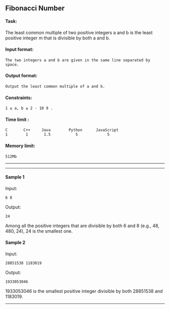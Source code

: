 ## Fibonacci Number

#### Task:
The least common multiple of two positive integers a and b is the least positive
integer m that is divisible by both a and b.
#### Input format: 
    The two integers a and b are given in the same line separated by space.

#### Output format:
    Output the least common multiple of a and b.
#### Constraints:
    1 ≤ a, b ≤ 2 · 10 9 .
#### Time limit :
    
    C       C++     Java        Python      JavaScript
    1        1       1.5           5             5
    
####  Memory limit:
    512Mb

---
---
#### Sample 1
   Input:
   
    6 8
    
   Output:
   
    24
    
   Among all the positive integers that are divisible by both 6 and 8 (e.g., 48, 480, 24), 24 is the smallest
one.
#### Sample 2
   Input:
   
    28851538 1183019
    
   Output:
   
    1933053046
   1933053046 is the smallest positive integer divisible by both 28851538 and 1183019.
   
   

---

   